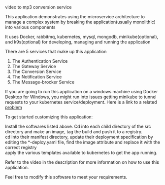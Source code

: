 video to mp3 conversion service

This application demonstrates using the microservice architecture to manage a complex system by breaking the application(usually monolithic) into various components

It uses Docker, rabbitmq, kubernetes, mysql, mongodb, minikube(optional),  
and k9s(optional) for developing, managing and running the application

There are 5 services that make up this application

1. The Authentication Service
2. The Gateway Service
3. The Conversion Service
4. The Notification Service
5. The Message-brocker Service

If you are going to run this application on a windows machine using Docker Desktop for Windows, you might run into issues getting minikube to tunnel requests to your kubernetes service/deployment. Here is a link to a related [problem](https://github.com/kantancoding/microservices-python/issues/18)  

To get started customizing this application:

Install the softwares listed above.
Cd into each child directory of the src directory and make an image, tag the build and push it to a registry.  
cd into their manifest directory, update their deployment specification by editing the *-deploy.yaml file, find the image attribute and replace it with the correct registry  
apply the various templates available to kubernetes to get the app running.

Refer to the video in the description for more information on how to use this application.

Feel free to modify this software to meet your requirements.